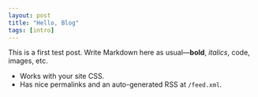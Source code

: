 ```yaml
---
layout: post
title: "Hello, Blog"
tags: [intro]
---
```


This is a first test post. Write Markdown here as usual—**bold**, _italics_, code, images, etc.

- Works with your site CSS.
- Has nice permalinks and an auto-generated RSS at `/feed.xml`.